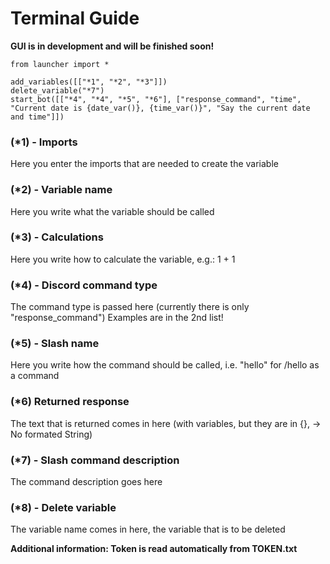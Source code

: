 # Terminal Guide
**GUI is in development and will be finished soon!**

```
from launcher import *

add_variables([["*1", "*2", "*3"]])
delete_variable("*7")
start_bot([["*4", "*4", "*5", "*6"], ["response_command", "time", "Current date is {date_var()}, {time_var()}", "Say the current date and time"]])
```


### (*1) - Imports

Here you enter the imports that are needed to create the variable

### (*2) - Variable name

Here you write what the variable should be called

### (*3) - Calculations

Here you write how to calculate the variable, e.g.: 1 + 1

### (*4) - Discord command type

The command type is passed here (currently there is only "response_command") Examples are in the 2nd list!

### (*5) - Slash name

Here you write how the command should be called, i.e. "hello" for /hello as a command

### (*6) Returned response

The text that is returned comes in here (with variables, but they are in {}, -> No formated String)

### (*7) - Slash command description

The command description goes here

### (*8) - Delete variable

The variable name comes in here, the variable that is to be deleted 




**Additional information: Token is read automatically from TOKEN.txt**
